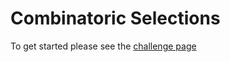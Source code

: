 # Combinatoric Selections

To get started please see the [challenge page](https://projecteuler.net/problem=53)
